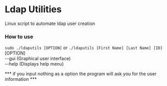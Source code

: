 # Ldap Utilities
Linux script to automate ldap user creation

### How to use
`sudo ./ldaputils [OPTION]` or `./ldaputils [First Name] [Last Name] [ID]` <br>
  [OPTION] <br>
    --gui (Graphical user interface) <br>
    --help (Displays help menu) <br>

*** if you input nothing as a option the program will ask you for the user information ***
